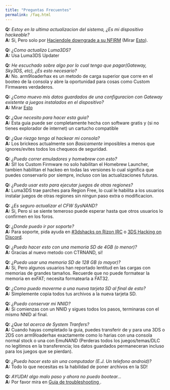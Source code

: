 ```yaml
---
title: "Preguntas Frecuentes"
permalink: /faq.html
---
```


<a name="faq_latestfw" />**Q:** *Estoy en la ultima actualizacion del sistema, ¿Es mi dispositivo hackeable?*    
**A:** Si, Pero solo por [Haciendole downgrade a su NFIRM](nfirm-downgrade) (Mirar [Esto](https://www.reddit.com/r/3dshacks/comments/4iry4s/)).

<a name="faq_updatecfw" />**Q:** *¿Como actualizo Luma3DS?*    
**A:** Usa Luma3DS Updater

<a name="faq_gatewaysky" />**Q:** *He escuchado sobre algo por lo cual tengo que pagar(Gateway, Sky3DS, etc), ¿Es esto necesario?*    
**A:** No. arm9loaderhax es un metodo de carga superior que corre en el booteo de la consola y abre la oportunidad para cosas como Custom Firmwares verdaderos.

<a name="faq_gatewaysaves" />**Q:** *¿Como muevo mis datos guardados de una configuracion con Gateway existente a juegos instalados en el dispositivo?*    
**A:** Mirar [Esto](https://gbatemp.net/threads/425743/)

<a name="faq_need" />**Q:** *¿Que necesito para hacer esta guia?*    
**A:** Esta guia puede ser completamente hecha con software gratis y (si no tienes explorador de internet) un cartucho compatible

<a name="faq_risky" />**Q:** *¿Que riezgo tengo al hackear mi consola?*    
**A:** Los brickeos actualmente son *Basicamente* imposibles a menos que ignores/evites todos los chequeos de seguridad.

<a name="faq_homebrew" />**Q:** *¿Puedo correr emuladores y homwbrew con esto?*    
**A:** SI! los Custom Firmware no solo habilitan el Homebrew Launcher, tambien habilitan el hackeo en todas las versiones lo cual significa que puedes conservarlo por siempre, incluso con las actualizaciones futuras.

<a name="faq_regionfree" />**Q:** *¿Puedo usar esto para ejecutar juegos de otras regiones?*    
**A:** Luma3DS trae parches para Region Free, lo cual le habilita a los usuarios instalar juegos de otras regiones sin ningun paso extra o modificacion.

<a name="faq_updates" />**Q:** *¿Es seguro actualizar el CFW SysNAND?*    
**A:** Si, Pero si se siente temeroso puede esperar hasta que otros usuarios lo confirmen en los foros.

<a name="faq_support" />**Q:** *¿Donde puedo ir por soporte?*    
**A:** Para soporte, pida ayuda en [#3dshacks on Rizon IRC](https://www.reddit.com/r/3dshacks/wiki/irc) o [3DS Hacking on Discord](https://discord.gg/MWxPgEp).  

<a name="faq_le4gbsd" />**Q:** *¿Puedo hacer esto con una memoria SD de 4GB (o menor)?*    
**A:** Gracias al nuevo metodo con CTRNAND, si!

<a name="faq_ge128gbsd" />**Q:** *¿Puedo usar una memoria SD de 128 GB (o mayor)?*    
**A:** Si, Pero algunos usuarios han reportado lentitud en las cargas con memorias de grandes tamaños. Recuerde que no puede formatear la memoria en exFAT; necesita formatearla a FAT32.

<a name="faq_movesd" />**Q:** *¿Como puedo moverme a una nueva tarjeta SD al final de esto?*    
**A:** Simplemente copia todos tus archivos a la nueva tarjeta SD.

<a name="faq_NNID" />**Q:** *¿Puedo conservar mi NNID?*    
**A:** Si comienzas con un NNID y sigues todos los pasos, terminaras con el mismo NNID al final.

<a name="faq_systransfer" />**Q:** *¿Que tal acerca de System Tranfers?*    
**A:** Cuando hayas completado la guia, puedes transferir de y para una 3DS o 2DS con arm9loaderhax exactamente como lo harias con una consola normal stock o una con EmuNAND (Perderas todos los juegos/temas/DLC no legitimos en la transferencia; los datos guardados permaneceran incluso para los juegos que se pierdan).

<a name="faq_nopc" />**Q:** *¿Puedo hacer esto sin una computador (E.J. Un telefono android)?*    
**A:** Todo lo que necesitas es la habilidad de poner archivos en la SD!

<a name="faq_problem" />**Q:** *AYUDA! algo malo paso y ahora no puedo bootear...*    
**A:** Por favor mira en [Guia de troubleshooting ](troubleshooting).
